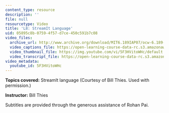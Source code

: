 ```yaml
---
content_type: resource
description: ''
file: null
resourcetype: Video
title: 'L8: StreamIt Language'
uid: 05895c8b-0759-4f57-d7ce-450c591b7c08
video_files:
  archive_url: http://www.archive.org/download/MIT6.189IAP07/ocw-6.189-iap07-lec08_300k.mp4
  video_captions_file: https://open-learning-course-data-rc.s3.amazonaws.com/6-189-multicore-programming-primer-january-iap-2007/9d0802db087452f99a195c8ff003033d_5F3HVitoWHc.vtt
  video_thumbnail_file: https://img.youtube.com/vi/5F3HVitoWHc/default.jpg
  video_transcript_file: https://open-learning-course-data-rc.s3.amazonaws.com/6-189-multicore-programming-primer-january-iap-2007/98f306771fa71db06c40b4ddca392402_5F3HVitoWHc.pdf
video_metadata:
  youtube_id: 5F3HVitoWHc
---
```


**Topics covered:** StreamIt language (Courtesy of Bill Thies. Used with permission.)

**Instructor:** Bill Thies

Subtitles are provided through the generous assistance of Rohan Pai.